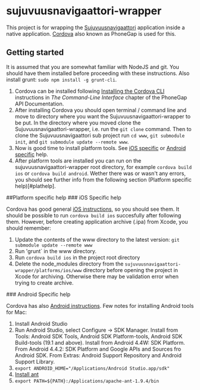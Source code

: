 sujuvuusnavigaattori-wrapper
============================

This project is for wrapping the [Sujuvuusnavigaattori](https://github.com/okffi/sujuvuusnavigaattori/) application
inside a native application. [Cordova](http://cordova.apache.org/) also known as PhoneGap is used for this.

## Getting started

It is assumed that you are somewhat familiar with NodeJS and git. You should have them installed before proceeding with these instructions. Also install grunt: `sudo npm install -g grunt-cli`.

1. Cordova can be installed following [Installing the Cordova CLI](http://docs.phonegap.com/en/3.5.0/guide_cli_index.md.html#The%20Command-Line%20Interface_installing_the_cordova_cli) instructions in *The Command-Line Interface* chapter of the PhoneGap API Documentation.
2. After installing Cordova you should open terminal / command line and move to directory where you want the Sujuvuusnavigaattori-wrapper to be put. In the directory where you moved clone the Sujuvuusnavigaattori-wrapper, i.e. run the `git clone` command. Then to clone the Sujuvuusnavigaattori sub project run `cd www`, `git submodule init`, and `git submodule update --remote www`.
3. Now is good time to install platform tools. See [iOS specific](#iOSplat) or [Android specific](#androidplat) help.
4. After platform tools are installed you can run on the sujuvuusnavigaattori-wrapper root directory, for example `cordova build ios` or `cordova build android`. Wether there was or wasn't any errors, you should see further info from the following section (Platform specific help)[#plathelp].

<a name="plathelp" />
##Platform specific help

<a name="iOSplat" />
### iOS Specific help

Cordova has good general [iOS instructions](http://docs.phonegap.com/en/3.5.0/guide_platforms_ios_index.md.html#iOS%20Platform%20Guide), so you should see them. It should be possible to run `cordova build ios` succesfully after following them. However, before creating application archive (.ipa) from Xcode, you should remember:

1. Update the contents of the www directory to the latest version: `git submodule update --remote www`
2. Run 'grunt` in the www directory.
3. Run `cordova build ios` in the project root directory 
4. Delete the node_modules directory from the `sujuvuusnavigaattori-wrapper/platforms/ios/www` directory before opening the project in Xcode for archiving. Otherwise there may be validation error when trying to create archive. 

<a name="androidplat" />
### Android Specific help

Cordova has also [Android instructions](http://docs.phonegap.com/en/3.5.0/guide_platforms_android_index.md.html#Android%20Platform%20Guide). Few notes for installing Android tools for Mac:

1. Install Android Studio
2. Run Android Studio, select Configure -> SDK Manager. Install from Tools: Android SDK Tools, Android SDK Platform-tools, Android SDK Build-tools (19.1 and above). Install from Android 4.4W: SDK Platform. From Android 4.4.2: SDK Platform and Google APIs and Sources fro Android SDK. From Extras: Android Support Repository and Android Support Library. 
3. `export ANDROID_HOME="/Applications/Android Studio.app/sdk"`
4. [Install ant](http://www.nic.funet.fi/pub/mirrors/apache.org//ant/binaries/apache-ant-1.9.4-bin.zip)
5. `export PATH=${PATH}:/Applications/apache-ant-1.9.4/bin`
